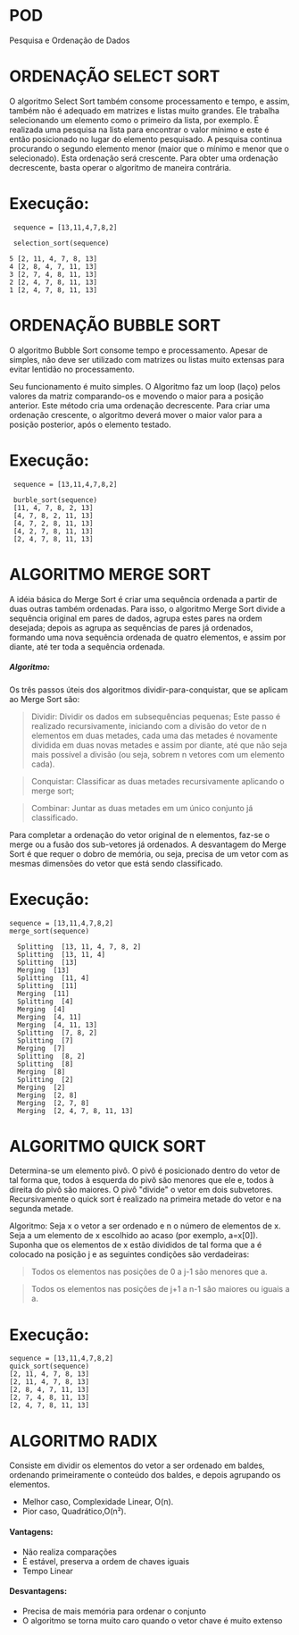 # POD
  Pesquisa e Ordenação de Dados
 
# ORDENAÇÃO SELECT SORT

O algoritmo Select Sort também consome processamento e tempo, e assim, também não é adequado em matrizes e listas muito grandes. Ele trabalha selecionando um elemento como o primeiro da lista, por exemplo. É realizada uma pesquisa na lista para encontrar o valor mínimo e este é então posicionado no lugar do elemento pesquisado. A pesquisa continua procurando o segundo elemento menor (maior que o mínimo e menor que o selecionado). Esta ordenação será crescente. Para obter uma ordenação decrescente, basta operar o algoritmo de maneira contrária. 

# Execução:
     sequence = [13,11,4,7,8,2]
       
     selection_sort(sequence)

    5 [2, 11, 4, 7, 8, 13]
    4 [2, 8, 4, 7, 11, 13]
    3 [2, 7, 4, 8, 11, 13]
    2 [2, 4, 7, 8, 11, 13]
    1 [2, 4, 7, 8, 11, 13]



# ORDENAÇÃO BUBBLE SORT

O algoritmo Bubble Sort consome tempo e processamento. Apesar de simples, não deve ser utilizado com matrizes ou listas muito extensas para evitar lentidão no processamento.

Seu funcionamento é muito simples. O Algoritmo faz um loop (laço) pelos valores da matriz comparando-os e movendo o maior para a posição anterior. Este método cria uma ordenação decrescente. Para criar uma ordenação crescente, o algoritmo deverá mover o maior valor para a posição posterior, após o elemento testado.

# Execução:
     sequence = [13,11,4,7,8,2]
       
     burble_sort(sequence)
     [11, 4, 7, 8, 2, 13]
     [4, 7, 8, 2, 11, 13]
     [4, 7, 2, 8, 11, 13]
     [4, 2, 7, 8, 11, 13]
     [2, 4, 7, 8, 11, 13]



# ALGORITMO MERGE SORT

A idéia básica do Merge Sort é criar uma sequência ordenada a partir de duas outras também ordenadas.
Para isso, o algoritmo Merge Sort divide a sequência original em pares de dados, agrupa estes pares na ordem desejada; depois as agrupa as sequências de pares já ordenados, formando uma nova sequência ordenada de quatro elementos, e assim por diante, até ter toda a sequência ordenada.

##### Algoritmo:
  Os três passos úteis dos algoritmos dividir-para-conquistar, que se aplicam ao Merge Sort são:
  > Dividir: Dividir os dados em subsequências pequenas;
  > Este passo é realizado recursivamente, iniciando com a divisão do vetor de n elementos em duas metades, cada uma das metades é           novamente dividida em duas novas metades e assim por diante, até que não seja mais possível a divisão (ou seja, sobrem n vetores com     um elemento cada).
  
  > Conquistar: Classificar as duas metades recursivamente aplicando o merge sort;

  > Combinar: Juntar as duas metades em um único conjunto já classificado.

  Para completar a ordenação do vetor original de n elementos, faz-se o merge ou a fusão dos sub-vetores já ordenados.
  A desvantagem do Merge Sort é que requer o dobro de memória, ou seja, precisa de um vetor com as mesmas dimensões do vetor que está     sendo classificado.
# Execução:
    sequence = [13,11,4,7,8,2]
    merge_sort(sequence)

      Splitting  [13, 11, 4, 7, 8, 2]
      Splitting  [13, 11, 4]
      Splitting  [13]
      Merging  [13]
      Splitting  [11, 4]
      Splitting  [11]
      Merging  [11]
      Splitting  [4]
      Merging  [4]
      Merging  [4, 11]
      Merging  [4, 11, 13]
      Splitting  [7, 8, 2]
      Splitting  [7]
      Merging  [7]
      Splitting  [8, 2]
      Splitting  [8]
      Merging  [8]
      Splitting  [2]
      Merging  [2]
      Merging  [2, 8]
      Merging  [2, 7, 8]
      Merging  [2, 4, 7, 8, 11, 13]
      
# ALGORITMO QUICK SORT

Determina-se um elemento pivô. O pivô é posicionado dentro do vetor de tal forma que, todos à esquerda do pivô são menores que ele e, todos à direita do pivô são maiores. O pivô "divide" o vetor em dois subvetores.
Recursivamente o quick sort é realizado na primeira metade do vetor e na segunda metade.

Algoritmo: Seja x o vetor a ser ordenado e n o número de elementos de x. Seja a um elemento de x escolhido ao acaso (por exemplo, a=x[0]). Suponha que os elementos de x estão divididos de tal forma que a é colocado na posição j e as seguintes condições são verdadeiras:

  >Todos os elementos nas posições de 0 a j-1 são menores que a.
  
  >Todos os elementos nas posições de j+1 a n-1 são maiores ou iguais a a.  
  
 # Execução:
    sequence = [13,11,4,7,8,2]
    quick_sort(sequence)
    [2, 11, 4, 7, 8, 13]
    [2, 11, 4, 7, 8, 13]
    [2, 8, 4, 7, 11, 13]
    [2, 7, 4, 8, 11, 13]
    [2, 4, 7, 8, 11, 13]


# ALGORITMO RADIX  
  Consiste em dividir os elementos do vetor a ser ordenado em baldes, ordenando primeiramente o conteúdo dos baldes, e depois agrupando   os elementos.
  
  - Melhor caso, Complexidade Linear, O(n). 
  - Pior caso, Quadrático,O(n²). 
  
 #### Vantagens:
  - Não realiza comparações
  - É estável, preserva a ordem de chaves iguais
  - Tempo Linear 

 #### Desvantagens:
  - Precisa de mais memória para ordenar o conjunto
  - O algoritmo se torna muito caro quando o vetor chave é muito extenso


